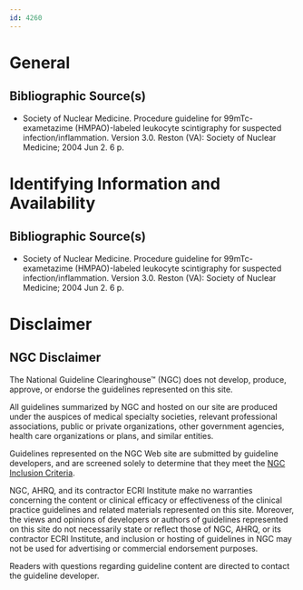 ```yaml
---
id: 4260
---
```


# General

## Bibliographic Source(s)

- Society of Nuclear Medicine. Procedure guideline for 99mTc-exametazime (HMPAO)-labeled leukocyte scintigraphy for suspected infection/inflammation. Version 3.0. Reston (VA): Society of Nuclear Medicine; 2004 Jun 2. 6 p.

# Identifying Information and Availability

## Bibliographic Source(s)

- Society of Nuclear Medicine. Procedure guideline for 99mTc-exametazime (HMPAO)-labeled leukocyte scintigraphy for suspected infection/inflammation. Version 3.0. Reston (VA): Society of Nuclear Medicine; 2004 Jun 2. 6 p.

# Disclaimer

## NGC Disclaimer

The National Guideline Clearinghouse™ (NGC) does not develop, produce, approve, or endorse the guidelines represented on this site.

All guidelines summarized by NGC and hosted on our site are produced under the auspices of medical specialty societies, relevant professional associations, public or private organizations, other government agencies, health care organizations or plans, and similar entities.

Guidelines represented on the NGC Web site are submitted by guideline developers, and are screened solely to determine that they meet the [NGC Inclusion Criteria](/help-and-about/summaries/inclusion-criteria).

NGC, AHRQ, and its contractor ECRI Institute make no warranties concerning the content or clinical efficacy or effectiveness of the clinical practice guidelines and related materials represented on this site. Moreover, the views and opinions of developers or authors of guidelines represented on this site do not necessarily state or reflect those of NGC, AHRQ, or its contractor ECRI Institute, and inclusion or hosting of guidelines in NGC may not be used for advertising or commercial endorsement purposes.

Readers with questions regarding guideline content are directed to contact the guideline developer.

